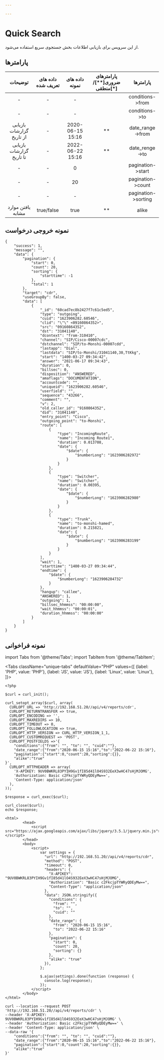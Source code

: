 ```yaml
---

---
```

# Quick Search

از این سرویس برای بازیابی اطلاعات بخش جستجوی سریع استفاده می‌شود.

## پارامتر‌ها
|          توضیحات         | داده های تعریف شده |  داده های نمونه  | پارامترهای ضروری[**]/منطقی[*] |      پارامترها      |
|:------------------------:|:------------------:|:----------------:|:----------------------:|:-------------------:|
|             -            |          -         |         -        |                        |   conditions->from  |
|             -            |          -         |         -        |                        |    conditions->to   |
| بازیابی گزارشات از تاریخ |          -         | 2020-06-15 15:16 |           **           |   date_range->from  |
| بازیابی گزارشات تا تاریخ |          -         | 2022-06-22 15:16 |           **           |    date_renge->to   |
|             -            |          -         |         0        |                        |  pagination->start  |
|             -            |          -         |        20        |                        |  pagination->count  |
|             -            |          -         |         -        |                        | pagination->sorting |
|     یافتن موارد مشابه    |     true/false     |       true       |           **           |        alike        |

## نمونه خروجی درخواست

```shell
{
    "success": 1,
    "message": "",
    "data": {
        "pagination": {
            "start": 0,
            "count": 20,
            "sorting": {
                "starttime": -1
            },
            "total": 1
        },
        "target": "cdr",
        "useGroupBy": false,
        "data": [
            {
                "_id": "60cad7ec8b2427f7c61c5ed5",
                "type": "outgoing",
                "cuid": "1623906282.60546",
                "clid": "\"\" <09160864352>",
                "src": "09160864352",
                "dst": "31041140",
                "dcontext": "from-310410",
                "channel": "SIP/Cisco-00007cdc",
                "dstchannel": "SIP/to-Monshi-00007cdd",
                "lastapp": "Dial",
                "lastdata": "SIP/to-Monshi/31041140,30,TtKkg",
                "start": "1400-03-27 09:34:42",
                "answer": "2021-06-17 09:34:43",
                "duration": 0,
                "billsec": 0,
                "disposition": "ANSWERED",
                "amaflags": "DOCUMENTATION",
                "accountcode": "",
                "uniqueid": "1623906282.60546",
                "userfield": "",
                "sequence": "43266",
                "comment": "",
                "v": 2,
                "old_caller_id": "9160864352",
                "did": "31041140",
                "entry_point": "Cisco",
                "outgoing_point": "to-Monshi",
                "route": [
                    {
                        "type": "IncomingRoute",
                        "name": "Incoming Route1",
                        "duration": 0.013708,
                        "date": {
                            "$date": {
                                "$numberLong": "1623906282972"
                            }
                        }
                    },
                    {
                        "type": "Switcher",
                        "name": "Switcher",
                        "duration": 0.00395,
                        "date": {
                            "$date": {
                                "$numberLong": "1623906282980"
                            }
                        }
                    },
                    {
                        "type": "Trunk",
                        "name": "to-monshi-hamed",
                        "duration": 0.215821,
                        "date": {
                            "$date": {
                                "$numberLong": "1623906283199"
                            }
                        }
                    }
                ],
                "wait": 1,
                "starttime": "1400-03-27 09:34:44",
                "endtime": {
                    "$date": {
                        "$numberLong": "1623906284732"
                    }
                },
                "hangup": "callee",
                "ANSWERED": 1,
                "outgoing": 1,
                "billsec_hhmmss": "00:00:00",
                "wait_hhmmss": "00:00:01",
                "duration_hhmmss": "00:00:00"
            }
        ]
    }
}
```

## نمونه فراخوانی

import Tabs from '@theme/Tabs';
import TabItem from '@theme/TabItem';

<Tabs
   className="unique-tabs" 
    defaultValue="PHP"
    values={[
        {label: 'PHP', value: 'PHP'},
        {label: 'JS', value: 'JS'},
		{label: 'Linux', value: 'Linux'},
    ]}>
<TabItem value="PHP">

	<?php

	$curl = curl_init();

	curl_setopt_array($curl, array(
	  CURLOPT_URL => 'http://192.168.51.20//api/v4/reports/cdr',
	  CURLOPT_RETURNTRANSFER => true,
	  CURLOPT_ENCODING => '',
	  CURLOPT_MAXREDIRS => 10,
	  CURLOPT_TIMEOUT => 0,
	  CURLOPT_FOLLOWLOCATION => true,
	  CURLOPT_HTTP_VERSION => CURL_HTTP_VERSION_1_1,
	  CURLOPT_CUSTOMREQUEST => 'POST',
	  CURLOPT_POSTFIELDS =>'{
		"conditions":{"from": "", "to": "", "cuid":""},
		"date_range":{"from":"2020-06-15 15:16","to":"2022-06-22 15:16"},
		"pagination":{"start":0,"count":20,"sorting":{}},
		"alike":"true"
	}',
	  CURLOPT_HTTPHEADER => array(
		'X-APIKEY: 9UV0BWKRL83PYIH9Gv1fI85d41lO4S932EeX3wHC47sHjMJOMG',
		'Authorization: Basic c2FkcjpTYWRyQDEyMw==',
		'Content-Type: application/json'
	  ),
	));

	$response = curl_exec($curl);

	curl_close($curl);
	echo $response;



</TabItem>
<TabItem value="JS">

	<html>
			<head>
				<script src="https://ajax.googleapis.com/ajax/libs/jquery/3.5.1/jquery.min.js"></script>
			</head>
			<body>
				<script>
					var settings = {
					  "url": "http://192.168.51.20//api/v4/reports/cdr",
					  "method": "POST",
					  "timeout": 0,
					  "headers": {
						"X-APIKEY": "9UV0BWKRL83PYIH9Gv1fI85d41lO4S932EeX3wHC47sHjMJOMG",
						"Authorization": "Basic c2FkcjpTYWRyQDEyMw==",
						"Content-Type": "application/json"
					  },
					  "data": JSON.stringify({
						"conditions": {
						  "from": "",
						  "to": "",
						  "cuid": ""
						},
						"date_range": {
						  "from": "2020-06-15 15:16",
						  "to": "2022-06-22 15:16"
						},
						"pagination": {
						  "start": 0,
						  "count": 20,
						  "sorting": {}
						},
						"alike": "true"
					  }),
					};

					$.ajax(settings).done(function (response) {
					  console.log(response);
					});
				</script>
			</body>
	</html>


</TabItem>
<TabItem value="Linux">

	curl --location --request POST 'http://192.168.51.20//api/v4/reports/cdr' \
	--header 'X-APIKEY: 9UV0BWKRL83PYIH9Gv1fI85d41lO4S932EeX3wHC47sHjMJOMG' \
	--header 'Authorization: Basic c2FkcjpTYWRyQDEyMw==' \
	--header 'Content-Type: application/json' \
	--data-raw '{
		"conditions":{"from": "", "to": "", "cuid":""},
		"date_range":{"from":"2020-06-15 15:16","to":"2022-06-22 15:16"},
		"pagination":{"start":0,"count":20,"sorting":{}},
		"alike":"true"
	}'
	
</TabItem>
</Tabs>

